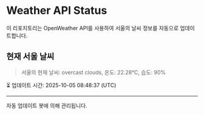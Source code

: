 
# Weather API Status

이 리포지토리는 OpenWeather API를 사용하여 서울의 날씨 정보를 자동으로 업데이트합니다.

## 현재 서울 날씨
> 서울의 현재 날씨: overcast clouds, 온도: 22.28°C, 습도: 90%

⏳ 업데이트 시간: 2025-10-05 08:48:37 (UTC)

---
자동 업데이트 봇에 의해 관리됩니다.
